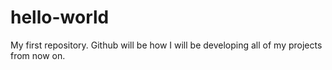 # hello-world
My first repository. Github will be how I will be developing all of my projects from now on.
